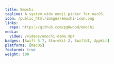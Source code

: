 ```yaml
---
title: Emochi
tagline: A system‑wide emoji picker for macOS.
icon: /public_html/images/emochi-icon.png
links:
  repo: https://github.com/pg8wood/emochi
media:
  video: /videos/emochi-demo.mp4
badges: [Swift 5.7, StoreKit 2, SwiftUI, AppKit]
platforms: [macOS]
featured: true
weight: 100
---
```

